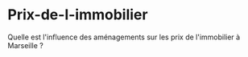# Prix-de-l-immobilier
Quelle est l'influence des aménagements sur les prix de l'immobilier à Marseille ?
